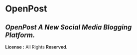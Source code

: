 # OpenPost


***OpenPost A New Social Media Blogging Platform.***
---

**License :**
All Rights **Reserved**.
